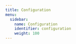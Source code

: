 ```yaml
---
title: Configuration
menu:
  sidebar:
    name: Configuration
    identifier: configuration
    weight: 100
---
```


